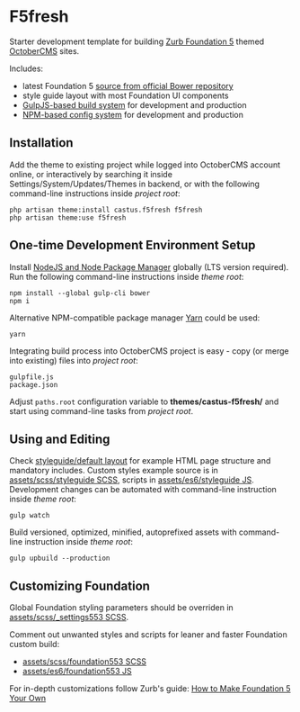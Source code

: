 # F5fresh
Starter development template for building [Zurb Foundation 5](https://foundation.zurb.com/sites/docs/v/5.5.3/) themed [OctoberCMS](//octobercms.com/) sites.

Includes:
- latest Foundation 5 [source from official Bower repository](https://github.com/zurb/bower-foundation)
- style guide layout with most Foundation UI components
- [GulpJS-based build system](https://nystudio107.com/blog/a-gulp-workflow-for-frontend-development-automation) for development and production
- [NPM-based config system](https://nystudio107.com/blog/a-better-package-json-for-the-frontend) for development and production


## Installation
Add the theme to existing project while logged into OctoberCMS account online,
or interactively by searching it inside Settings/System/Updates/Themes in backend,
or with the following command-line instructions inside *project root*:
```
php artisan theme:install castus.f5fresh f5fresh
php artisan theme:use f5fresh
```

## One-time Development Environment Setup
Install [NodeJS and Node Package Manager](https://nodejs.org/en/) globally (LTS version required).
Run the following command-line instructions inside *theme root*:
```
npm install --global gulp-cli bower
npm i
```
Alternative NPM-compatible package manager [Yarn](https://yarnpkg.com/en/) could be used:
```
yarn
```
Integrating build process into OctoberCMS project is easy - copy (or merge into existing) files into *project root*:
```
gulpfile.js
package.json
```
Adjust `paths.root` configuration variable to **themes/castus-f5fresh/** and start using command-line tasks from *project root*. 

## Using and Editing
Check [styleguide/default layout](https://github.com/Eoler/oc-f5fresh-theme/blob/master/layouts/styleguide/default.htm)
for example HTML page structure and mandatory includes.
Custom styles example source is in [assets/scss/styleguide SCSS](https://github.com/Eoler/oc-f5fresh-theme/blob/master/assets/scss/styleguide.scss),
scripts in [assets/es6/styleguide JS](https://github.com/Eoler/oc-f5fresh-theme/blob/master/assets/es6/styleguide.js).
Development changes can be automated with command-line instruction inside *theme root*:
```
gulp watch
```
Build versioned, optimized, minified, autoprefixed assets with command-line instruction inside *theme root*:
```
gulp upbuild --production
```

## Customizing Foundation
Global Foundation styling parameters should be overriden in
[assets/scss/_settings553 SCSS](https://github.com/Eoler/oc-f5fresh-theme/blob/master/assets/scss/_settings553.scss).

Comment out unwanted styles and scripts for leaner and faster Foundation custom build:
- [assets/scss/foundation553 SCSS](https://github.com/Eoler/oc-f5fresh-theme/blob/master/assets/scss/foundation553.scss)
- [assets/es6/foundation553 JS](https://github.com/Eoler/oc-f5fresh-theme/blob/master/assets/es6/foundation553.js)

For in-depth customizations follow Zurb's guide: [How to Make Foundation 5 Your Own](https://zurb.com/university/lessons/how-to-make-foundation-5-your-own)
